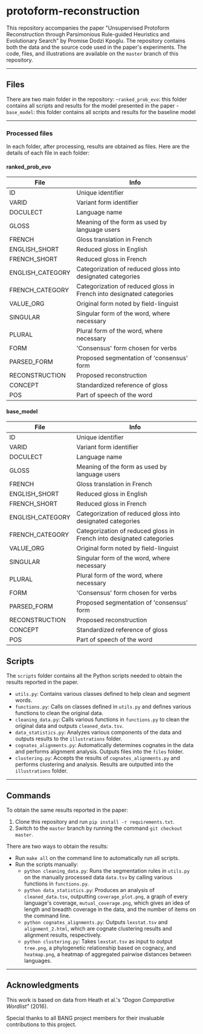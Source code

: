 # protoform-reconstruction


This repository accompanies the paper "Unsupervised Protoform Reconstruction through Parsimonious Rule-guided Heuristics and Evolutionary Search" by Promise Dodzi Kpoglu. The repository contains both the data and the source code used in the paper's experiments. The code, files, and illustrations are available on the `master` branch of this repository.

---
## Files

There are two main folder in the repository:
-`ranked_prob_evo`: this folder contains all scripts and results for the model presented in the paper
-`base_model`: this folder contains all scripts and results for the baseline model

---
### Processed files

In each folder, after processing, results are obtained as files. Here are the details of each file in each folder:
#### ranked_prob_evo

| File              | Info                                                                 |
|-------------------|----------------------------------------------------------------------|
| ID                | Unique identifier                                                   |
| VARID             | Variant form identifier                                             |
| DOCULECT          | Language name                                                       |
| GLOSS             | Meaning of the form as used by language users                       |
| FRENCH            | Gloss translation in French                                         |
| ENGLISH_SHORT     | Reduced gloss in English                                            |
| FRENCH_SHORT      | Reduced gloss in French                                             |
| ENGLISH_CATEGORY  | Categorization of reduced gloss into designated categories          |
| FRENCH_CATEGORY   | Categorization of reduced gloss in French into designated categories|
| VALUE_ORG         | Original form noted by field-linguist                               |
| SINGULAR          | Singular form of the word, where necessary                          |
| PLURAL            | Plural form of the word, where necessary                            |
| FORM              | 'Consensus' form chosen for verbs                                   |
| PARSED_FORM       | Proposed segmentation of 'consensus' form                           |
| RECONSTRUCTION    | Proposed reconstruction                                             |
| CONCEPT           | Standardized reference of gloss                                     |
| POS               | Part of speech of the word                                         |

#### base_model

| File              | Info                                                                 |
|-------------------|----------------------------------------------------------------------|
| ID                | Unique identifier                                                   |
| VARID             | Variant form identifier                                             |
| DOCULECT          | Language name                                                       |
| GLOSS             | Meaning of the form as used by language users                       |
| FRENCH            | Gloss translation in French                                         |
| ENGLISH_SHORT     | Reduced gloss in English                                            |
| FRENCH_SHORT      | Reduced gloss in French                                             |
| ENGLISH_CATEGORY  | Categorization of reduced gloss into designated categories          |
| FRENCH_CATEGORY   | Categorization of reduced gloss in French into designated categories|
| VALUE_ORG         | Original form noted by field-linguist                               |
| SINGULAR          | Singular form of the word, where necessary                          |
| PLURAL            | Plural form of the word, where necessary                            |
| FORM              | 'Consensus' form chosen for verbs                                   |
| PARSED_FORM       | Proposed segmentation of 'consensus' form                           |
| RECONSTRUCTION    | Proposed reconstruction                                             |
| CONCEPT           | Standardized reference of gloss                                     |
| POS               | Part of speech of the word                                         |

## Scripts

The `scripts` folder contains all the Python scripts needed to obtain the results reported in the paper.

- `utils.py`: Contains various classes defined to help clean and segment words.
- `functions.py`: Calls on classes defined in `utils.py` and defines various functions to clean the original data.
- `cleaning_data.py`: Calls various functions in `functions.py` to clean the original data and outputs `cleaned_data.tsv`.
- `data_statistics.py`: Analyzes various components of the data and outputs results to the `illustrations` folder.
- `cognates_alignments.py`: Automatically determines cognates in the data and performs alignment analysis. Outputs files into the `files` folder.
- `clustering.py`: Accepts the results of `cognates_alignments.py` and performs clustering and analysis. Results are outputted into the `illustrations` folder.

---
## Commands

To obtain the same results reported in the paper:

1. Clone this repository and run `pip install -r requirements.txt`.
2. Switch to the `master` branch by running the command `git checkout master`.

There are two ways to obtain the results:

- Run `make all` on the command line to automatically run all scripts.
- Run the scripts manually:
  - `python cleaning_data.py`: Runs the segmentation rules in `utils.py` on the manually processed data `data.tsv` by calling various functions in `functions.py`.
  - `python data_statistics.py`: Produces an analysis of `cleaned_data.tsv`, outputting `coverage_plot.png`, a graph of every language's coverage, `mutual_coverage.png`, which gives an idea of length and breadth coverage in the data, and the number of items on the command line.
  - `python cognates_alignments.py`: Outputs `lexstat.tsv` and `alignment_2.html`, which are cognate clustering results and alignment results, respectively.
  - `python clustering.py`: Takes `lexstat.tsv` as input to output `tree.png`, a phylogenetic relationship based on cognacy, and `heatmap.png`, a heatmap of aggregated pairwise distances between languages.

---
## Acknowledgments

This work is based on data from Heath et al.'s *"Dogon Comparative Wordlist"* (2016).  

Special thanks to all BANG project members for their invaluable contributions to this project.  
